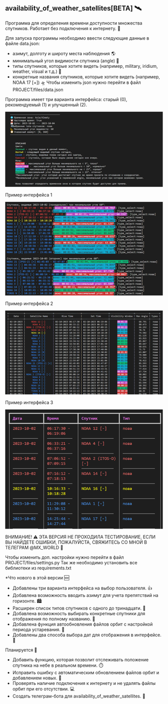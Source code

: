 
availability_of_weather_satellites[BETA] 🛰️
---
Программа для определения времени доступности множества спутников. 
Работает без подключения к интернету. 📡

Для запуска программы необходимо ввести следующие данные в файле data.json:

- азимут, долготу и широту места наблюдения 🌎
- минимальный угол видимости спутника (angle) 🔭
- типы спутников, которые хотите видеть (например, military, iridium, weather, visual и т.д.) 🚀
- конкретные названия спутников, которые хотите видеть (например, NOAA 17 [+]) 🛸
Чтобы изменить json нужно перейти в файл PROJECT/files/data.json

Программа имеет три варианта интерфейса: старый (0), рекомендуемый (1) и улучшенный (2).


![Image](https://github.com/MaxKUlish1/availability_of_weather_satellites/raw/main/base.png)


Пример интерфейса 1

![Image](https://github.com/MaxKUlish1/availability_of_weather_satellites/raw/main/1_interf.png)

Пример интерфейса 2

![Image](https://github.com/MaxKUlish1/availability_of_weather_satellites/raw/main/2_interf.png)

Пример интерфейса 3

![Image](https://github.com/MaxKUlish1/availability_of_weather_satellites/raw/main/3_interf.png)

ВНИМАНИЕ! ⚠️
ЭТА ВЕРСИЯ НЕ ПРОХОДИЛА ТЕСТИРОВАНИЕ. ЕСЛИ ВЫ НАЙДЕТЕ ОШИБКИ, ПОЖАЛУЙСТА, СВЯЖИТЕСЬ СО МНОЙ В ТЕЛЕГРАМ @MX_WORLD 📲

Чтобы изменить доп. настройки нужно перейти в файл PROJECT/files/settings.py
Так же необходимо установить все библиотеки из requirements.txt

*Что нового в этой версии 🆕

- Добавлены три варианта интерфейса на выбор пользователя. 👍
- Добавлена возможность вводить азимут для учета препятствий на горизонте. 🏙️
- Расширен список типов спутников с одного до тринадцати. 🌟
- Добавлена возможность выбирать конкретные спутники для отображения по полному названию. 🔎
- Добавлена функция автообновления файлов орбит с настройкой периода устаревания. 🔄
- Добавлены два способа выбора дат для отображения в интерфейсе. 📅

Планируется 📝

- Добавить функцию, которая позволит отслеживать положение спутника на небе в реальном времени. ⏱️
- Исправить ошибку с автоматическим обновлением файлов орбит и добавлением новых. 🐛
- Проверять наличие подключения к интернету и не удалять файлы орбит при его отсутствии. 💻
- Создать телеграм-бота для availability_of_weather_satellites. 🤖
